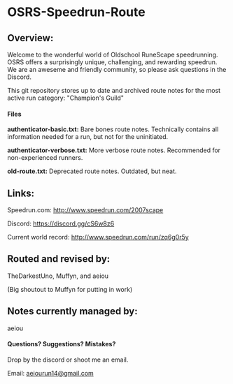 # OSRS-Speedrun-Route

## Overview:

Welcome to the wonderful world of Oldschool RuneScape speedrunning. OSRS offers a surprisingly unique, challenging, and rewarding speedrun. We are an aweseme and friendly community, so please ask questions in the Discord.

This git repository stores up to date and archived route notes for the most active run category: "Champion's Guild"

#### Files

**authenticator-basic.txt:** Bare bones route notes. Technically contains all information needed for a run, but not for the uninitiated.

**authenticator-verbose.txt:** More verbose route notes. Recommended for non-experienced runners.

 **old-route.txt:** Deprecated route notes. Outdated, but neat.


## Links:

Speedrun.com: http://www.speedrun.com/2007scape

Discord: https://discord.gg/cS6w8z6

Current world record: http://www.speedrun.com/run/zq6g0r5y


## Routed and revised by:

TheDarkestUno, Muffyn, and aeiou

(Big shoutout to Muffyn for putting in work)

## Notes currently managed by:

aeiou

#### Questions? Suggestions? Mistakes?

Drop by the discord or shoot me an email.

Email: aeiourun14@gmail.com
